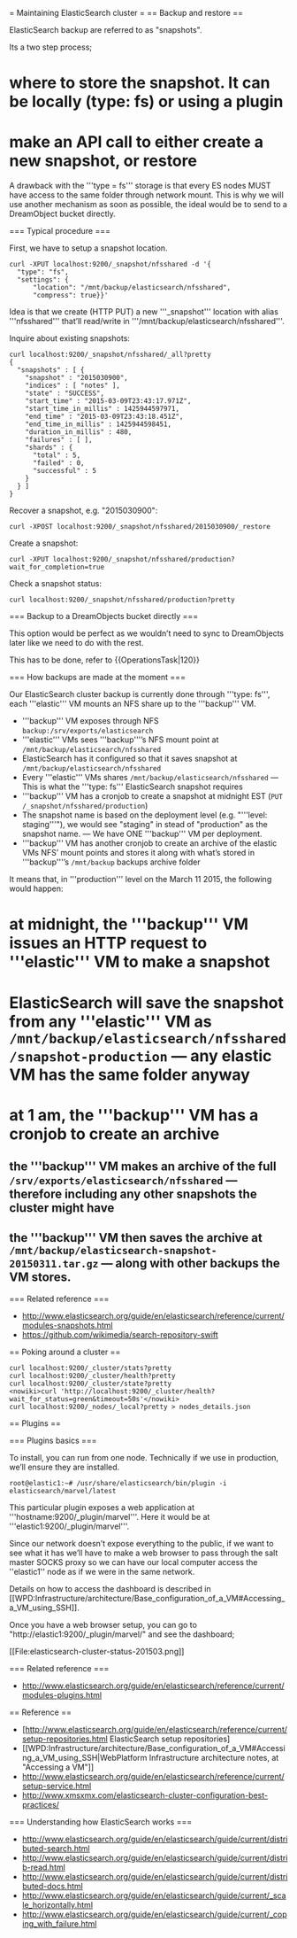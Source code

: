 = Maintaining ElasticSearch cluster =
== Backup and restore ==

ElasticSearch backup are referred to as "snapshots".

Its a two step process;

# where to store the snapshot. It can be locally (type: fs) or using a plugin
# make an API call to either create a new snapshot, or restore

A drawback with the '''type = fs''' storage is that every ES nodes MUST have access to the same folder through network mount.
This is why we will use another mechanism as soon as possible, the ideal would be to send to a DreamObject bucket directly.

=== Typical procedure ===

First, we have to setup a snapshot location.

    curl -XPUT localhost:9200/_snapshot/nfsshared -d '{
      "type": "fs", 
      "settings": {
          "location": "/mnt/backup/elasticsearch/nfsshared",
          "compress": true}}'

Idea is that we create (HTTP PUT) a new '''_snapshot''' location with alias '''nfsshared''' that’ll read/write in '''/mnt/backup/elasticsearch/nfsshared'''.

Inquire about existing snapshots:

    curl localhost:9200/_snapshot/nfsshared/_all?pretty
    {
      "snapshots" : [ {
        "snapshot" : "2015030900",
        "indices" : [ "notes" ],
        "state" : "SUCCESS",
        "start_time" : "2015-03-09T23:43:17.971Z",
        "start_time_in_millis" : 1425944597971,
        "end_time" : "2015-03-09T23:43:18.451Z",
        "end_time_in_millis" : 1425944598451,
        "duration_in_millis" : 480,
        "failures" : [ ],
        "shards" : {
          "total" : 5,
          "failed" : 0,
          "successful" : 5
        }
      } ]
    }

Recover a snapshot, e.g. "2015030900":

    curl -XPOST localhost:9200/_snapshot/nfsshared/2015030900/_restore

Create a snapshot:

    curl -XPUT localhost:9200/_snapshot/nfsshared/production?wait_for_completion=true

Check a snapshot status:

    curl localhost:9200/_snapshot/nfsshared/production?pretty



=== Backup to a DreamObjects bucket directly ===

This option would be perfect as we wouldn’t need to sync to DreamObjects later like we need to do with the rest.

This has to be done, refer to {{OperationsTask|120}}


=== How backups are made at the moment ===

Our ElasticSearch cluster backup is currently done through '''type: fs''', each '''elastic''' VM mounts an NFS share up to the '''backup''' VM.

* '''backup''' VM exposes through NFS <code>backup:/srv/exports/elasticsearch</code>
* '''elastic''' VMs sees '''backup'''’s NFS mount point at <code>/mnt/backup/elasticsearch/nfsshared</code>
* ElasticSearch has it configured so that it saves snapshot at <code>/mnt/backup/elasticsearch/nfsshared</code>
* Every '''elastic''' VMs shares <code>/mnt/backup/elasticsearch/nfsshared</code> — This is what the '''type: fs''' ElasticSearch snapshot requires
* '''backup''' VM has a cronjob to create a snapshot at midnight EST (<code>PUT /_snapshot/nfsshared/production</code>)
* The snapshot name is based on the deployment level (e.g. "'''level: staging'''"), we would see "staging" in stead of "production" as the snapshot name. — We have ONE '''backup''' VM per deployment.
* '''backup''' VM has another cronjob to create an archive of the elastic VMs NFS’ mount points and stores it along with what’s stored in '''backup'''’s <code>/mnt/backup</code> backups archive folder

It means that, in '''production''' level on the March 11 2015, the following would happen:
# at midnight, the '''backup''' VM issues an HTTP request to '''elastic''' VM to make a snapshot
# ElasticSearch will save the snapshot from any '''elastic''' VM as <code>/mnt/backup/elasticsearch/nfsshared/snapshot-production</code> — any elastic VM has the same folder anyway
# at 1 am, the '''backup''' VM has a cronjob to create an archive
## the '''backup''' VM makes an archive of the full <code>/srv/exports/elasticsearch/nfsshared</code> — therefore including any other snapshots the cluster might have
## the '''backup''' VM then saves the archive at <code>/mnt/backup/elasticsearch-snapshot-20150311.tar.gz</code> — along with other backups the VM stores.


=== Related reference ===

* http://www.elasticsearch.org/guide/en/elasticsearch/reference/current/modules-snapshots.html
* https://github.com/wikimedia/search-repository-swift



== Poking around a cluster ==

    curl localhost:9200/_cluster/stats?pretty
    curl localhost:9200/_cluster/health?pretty
    curl localhost:9200/_cluster/state?pretty
    <nowiki>curl 'http://localhost:9200/_cluster/health?wait_for_status=green&timeout=50s'</nowiki>
    curl localhost:9200/_nodes/_local?pretty > nodes_details.json


== Plugins ==

=== Plugins basics ===

To install, you can run from one node. Technically if we use in production, we’ll ensure they are installed.

    root@elastic1:~# /usr/share/elasticsearch/bin/plugin -i elasticsearch/marvel/latest

This particular plugin exposes a web application at '''hostname:9200/_plugin/marvel'''. Here it would be at '''elastic1:9200/_plugin/marvel'''.

Since our network doesn’t expose everything to the public, if we want to see what it has we’ll have to make a web browser to pass through the salt master SOCKS proxy so we can have our local computer access the ''elastic1'' node as if we were in the same network.

Details on how to access the dashboard is described in [[WPD:Infrastructure/architecture/Base_configuration_of_a_VM#Accessing_a_VM_using_SSH]].

Once you have a web browser setup, you can go to "<nowiki>http://elastic1:9200/_plugin/marvel/</nowiki>" and see the dashboard;

[[File:elasticsearch-cluster-status-201503.png]]


=== Related reference ===

* http://www.elasticsearch.org/guide/en/elasticsearch/reference/current/modules-plugins.html



== Reference ==

* [http://www.elasticsearch.org/guide/en/elasticsearch/reference/current/setup-repositories.html ElasticSearch setup repositories]
* [[WPD:Infrastructure/architecture/Base_configuration_of_a_VM#Accessing_a_VM_using_SSH|WebPlatform Infrastructure architecture notes, at "Accessing a VM"]]
* http://www.elasticsearch.org/guide/en/elasticsearch/reference/current/setup-service.html
* http://www.xmsxmx.com/elasticsearch-cluster-configuration-best-practices/


=== Understanding how ElasticSearch works ===

* http://www.elasticsearch.org/guide/en/elasticsearch/guide/current/distributed-search.html
* http://www.elasticsearch.org/guide/en/elasticsearch/guide/current/distrib-read.html
* http://www.elasticsearch.org/guide/en/elasticsearch/guide/current/distributed-docs.html
* http://www.elasticsearch.org/guide/en/elasticsearch/guide/current/_scale_horizontally.html
* http://www.elasticsearch.org/guide/en/elasticsearch/guide/current/_coping_with_failure.html